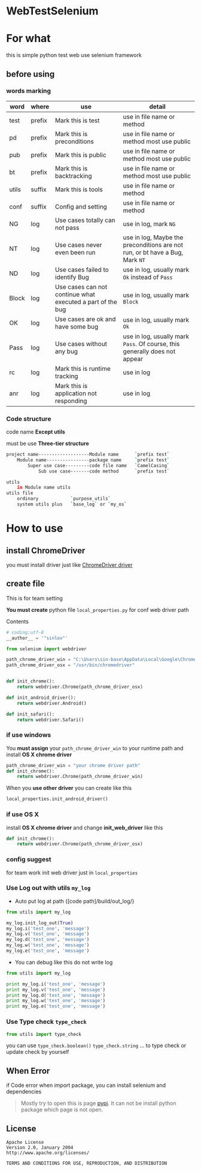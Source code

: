 WebTestSelenium
=====================

# For what

this is simple python test web use selenium framework

## before using

### words marking

|word|where|use|detail|
|---|---|---|---|
|test|prefix|Mark this is test|use in file name or method|
|pd|prefix|Mark this is preconditions|use in file name or method most use public|
|pub|prefix|Mark this is public|use in file name or method most use public|
|bt|prefix|Mark this is backtracking|use in file name or method most use public|
|utils|suffix|Mark this is tools|use in file name or method|
|conf|suffix|Config and setting|use in file name or method|
|NG|log|Use cases totally can not pass|use in log, mark `NG`|
|NT|log|Use cases never even been run|use in log, Maybe the preconditions are not run, or bt have a Bug, Mark `NT`|
|ND|log|Use cases failed to identify Bug|use in log, usually mark `Ok` instead of `Pass`|
|Block|log|Use cases can not continue what executed a part of the bug|use in log, usually mark `Block`|
|OK|log|Use cases are ok and have some bug|use in log, usually mark `Ok`|
|Pass|log|Use cases without any bug|use in log, usually mark `Pass`. Of course, this generally does not appear|
|rc|log|Mark this is runtime tracking|use in log|
|anr|log|Mark this is application not responding|use in log|

### Code structure

code name **Except utils**

must be use **Three-tier structure**

```bash
project name-------------------Module name      `prefix test`
    Module name----------------package name     `prefix test`
        Super use case---------code file name   `CamelCasing`
            Sub use case-------code method      `prefix test`

utils
    in Module name utils
utils file
    ordinary            `purpose_utils`
    system utils plus   `base_log` or `my_os`
```

# How to use

## install ChromeDriver

you must install driver just like  [ChromeDriver driver](https://sites.google.com/a/chromium.org/chromedriver/downloads)


## create file

This is for team setting

**You must create** python file `local_properties.py` for conf web driver path

Contents

```python
# coding:utf-8
__author__ = '"sinlov"'

from selenium import webdriver

path_chrome_driver_win = "C:\Users\sin-base\AppData\Local\Google\Chrome\Application\chromedriver.exe"
path_chrome_driver_osx = "/usr/bin/chromedriver"


def init_chrome():
    return webdriver.Chrome(path_chrome_driver_osx)

def init_android_driver():
    return webdriver.Android()

def init_safari():
    return webdriver.Safari()

```

### if use windows

You **must assign** your `path_chrome_driver_win` to your runtime path and install **OS X chrome driver**

```python
path_chrome_driver_win = "your chrome driver path"
def init_chrome():
    return webdriver.Chrome(path_chrome_driver_win)
```

When you **use other driver**  you can create like this

```python
local_properties.init_android_driver()
```

### if use OS X

install **OS X chrome driver** and change **init_web_driver** like this

```python
def init_chrome():
    return webdriver.Chrome(path_chrome_driver_osx)
```


### config suggest

for team work init web driver just in `local_properties`

### Use Log out with utils `my_log`

* Auto put log at path {\[code path\]/build/out_log/}

```python
from utils import my_log

my_log.init_log_out(True)
my_log.i('test_one', 'message')
my_log.v('test_one', 'message')
my_log.d('test_one', 'message')
my_log.w('test_one', 'message')
my_log.e('test_one', 'message')
```


* You can debug like this do not write log

```python
from utils import my_log

print my_log.i('test_one', 'message')
print my_log.v('test_one', 'message')
print my_log.d('test_one', 'message')
print my_log.w('test_one', 'message')
print my_log.e('test_one', 'message')
```

### Use Type check `type_check`

```python
from utils import type_check

```

you can use `type_check.boolean()` `type_check.string` ... to type check or update check by yourself

## When Error

if Code error when import package, you can install selenium and dependencies

> Mostly try to open this is page [pypi](https://pypi.python.org/simple/).
> It can not be install python package which page is not open.


License
--------

    Apache License
	Version 2.0, January 2004
	http://www.apache.org/licenses/

	TERMS AND CONDITIONS FOR USE, REPRODUCTION, AND DISTRIBUTION

